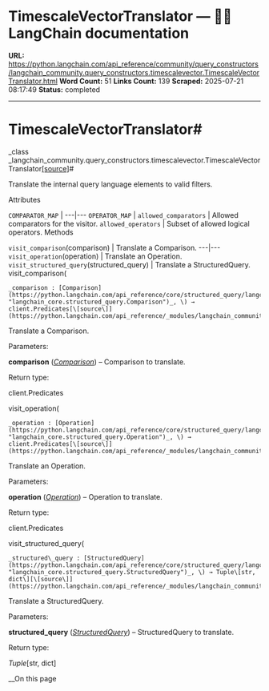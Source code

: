 # TimescaleVectorTranslator — 🦜🔗 LangChain  documentation

**URL:** https://python.langchain.com/api_reference/community/query_constructors/langchain_community.query_constructors.timescalevector.TimescaleVectorTranslator.html
**Word Count:** 51
**Links Count:** 139
**Scraped:** 2025-07-21 08:17:49
**Status:** completed

---

# TimescaleVectorTranslator\#

_class _langchain\_community.query\_constructors.timescalevector.TimescaleVectorTranslator[\[source\]](https://python.langchain.com/api_reference/_modules/langchain_community/query_constructors/timescalevector.html#TimescaleVectorTranslator)\#     

Translate the internal query language elements to valid filters.

Attributes

`COMPARATOR_MAP` |    ---|---   `OPERATOR_MAP` |    `allowed_comparators` | Allowed comparators for the visitor.   `allowed_operators` | Subset of allowed logical operators.      Methods

`visit_comparison`\(comparison\) | Translate a Comparison.   ---|---   `visit_operation`\(operation\) | Translate an Operation.   `visit_structured_query`\(structured\_query\) | Translate a StructuredQuery.      visit\_comparison\(

    _comparison : [Comparison](https://python.langchain.com/api_reference/core/structured_query/langchain_core.structured_query.Comparison.html#langchain_core.structured_query.Comparison "langchain_core.structured_query.Comparison")_, \) → client.Predicates[\[source\]](https://python.langchain.com/api_reference/_modules/langchain_community/query_constructors/timescalevector.html#TimescaleVectorTranslator.visit_comparison)\#     

Translate a Comparison.

Parameters:     

**comparison** \([_Comparison_](https://python.langchain.com/api_reference/core/structured_query/langchain_core.structured_query.Comparison.html#langchain_core.structured_query.Comparison "langchain_core.structured_query.Comparison")\) – Comparison to translate.

Return type:     

client.Predicates

visit\_operation\(

    _operation : [Operation](https://python.langchain.com/api_reference/core/structured_query/langchain_core.structured_query.Operation.html#langchain_core.structured_query.Operation "langchain_core.structured_query.Operation")_, \) → client.Predicates[\[source\]](https://python.langchain.com/api_reference/_modules/langchain_community/query_constructors/timescalevector.html#TimescaleVectorTranslator.visit_operation)\#     

Translate an Operation.

Parameters:     

**operation** \([_Operation_](https://python.langchain.com/api_reference/core/structured_query/langchain_core.structured_query.Operation.html#langchain_core.structured_query.Operation "langchain_core.structured_query.Operation")\) – Operation to translate.

Return type:     

client.Predicates

visit\_structured\_query\(

    _structured\_query : [StructuredQuery](https://python.langchain.com/api_reference/core/structured_query/langchain_core.structured_query.StructuredQuery.html#langchain_core.structured_query.StructuredQuery "langchain_core.structured_query.StructuredQuery")_, \) → Tuple\[str, dict\][\[source\]](https://python.langchain.com/api_reference/_modules/langchain_community/query_constructors/timescalevector.html#TimescaleVectorTranslator.visit_structured_query)\#     

Translate a StructuredQuery.

Parameters:     

**structured\_query** \([_StructuredQuery_](https://python.langchain.com/api_reference/core/structured_query/langchain_core.structured_query.StructuredQuery.html#langchain_core.structured_query.StructuredQuery "langchain_core.structured_query.StructuredQuery")\) – StructuredQuery to translate.

Return type:     

_Tuple_\[str, dict\]

__On this page